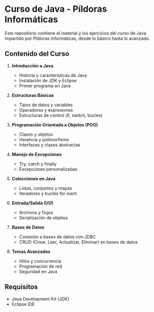 # Curso de Java - Píldoras Informáticas

Este repositorio contiene el material y los ejercicios del curso de Java impartido por Píldoras Informáticas, desde lo básico hasta lo avanzado.

## Contenido del Curso

1. **Introducción a Java**
   - Historia y características de Java
   - Instalación de JDK y Eclipse
   - Primer programa en Java

2. **Estructuras Básicas**
   - Tipos de datos y variables
   - Operadores y expresiones
   - Estructuras de control (if, switch, bucles)

3. **Programación Orientada a Objetos (POO)**
   - Clases y objetos
   - Herencia y polimorfismo
   - Interfaces y clases abstractas

4. **Manejo de Excepciones**
   - Try, catch y finally
   - Excepciones personalizadas

5. **Colecciones en Java**
   - Listas, conjuntos y mapas
   - Iteradores y bucles for-each

6. **Entrada/Salida (I/O)**
   - Archivos y flujos
   - Serialización de objetos

7. **Bases de Datos**
   - Conexión a bases de datos con JDBC
   - CRUD (Crear, Leer, Actualizar, Eliminar) en bases de datos

8. **Temas Avanzados**
   - Hilos y concurrencia
   - Programación de red
   - Seguridad en Java

## Requisitos

- Java Development Kit (JDK)
- Eclipse IDE
